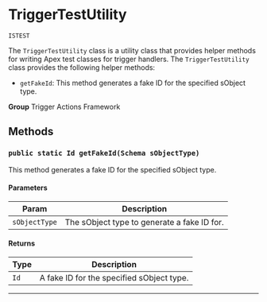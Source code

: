 # TriggerTestUtility

`ISTEST`

The `TriggerTestUtility` class is a utility class that provides helper methods for writing
Apex test classes for trigger handlers.
The `TriggerTestUtility` class provides the following helper methods:
- `getFakeId`: This method generates a fake ID for the specified sObject type.


**Group** Trigger Actions Framework

## Methods
### `public static Id getFakeId(Schema sObjectType)`

This method generates a fake ID for the specified sObject type.

#### Parameters

|Param|Description|
|---|---|
|`sObjectType`|The sObject type to generate a fake ID for.|

#### Returns

|Type|Description|
|---|---|
|`Id`|A fake ID for the specified sObject type.|

---
